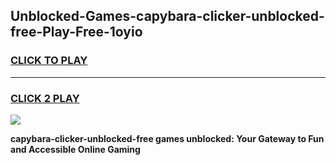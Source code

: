 
## Unblocked-Games-capybara-clicker-unblocked-free-Play-Free-1oyio
<h3>
<a href="https://premium76.site?title=capybara-clicker-unblocked-free&ref=10A">CLICK TO PLAY</a></h3>
<hr>

<h3>
<a href="https://premium76.site?title=capybara-clicker-unblocked-free&ref=10A">CLICK 2 PLAY</a>
  
</h3>

<a href="https://premium76.site?title=capybara-clicker-unblocked-free&ref=10A"><img src="https://clearcache.store/games.png"></a>


**capybara-clicker-unblocked-free games unblocked: Your Gateway to Fun and Accessible Online Gaming**
